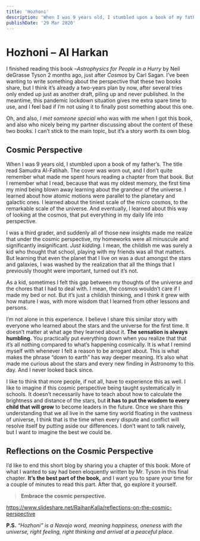 ```yaml
---
title: 'Hozhoni'
description: 'When I was 9 years old, I stumbled upon a book of my father’s. The title read Samudra Al-Fatihah. The cover was worn out, and I don’t quite remember what made me spent hours reading a chapter from that book. But I remember what I read, because that was my oldest memory, the first time my mind being blown away learning about the grandeur of the universe. '
publishDate: '29 Mar 2020'
---
```


# Hozhoni – Al Harkan
I finished reading this book –_Astrophysics for People in a Hurry_ by Neil deGrasse Tyson 2 months ago, just after _Cosmos_ by Carl Sagan. I’ve been wanting to write something about the perspective that these two books share, but I think it’s already a two-years plan by now, after several tries only ended up just as another draft, piling up and never published. In the meantime, this pandemic lockdown situation gives me extra spare time to use, and I feel bad if I’m not using it to finally post something about this one.

Oh, and also, _I met someone special_ who was with me when I got this book, and also who nicely being my partner discussing about the content of these two books. I can’t stick to the main topic, but it’s a story worth its own blog.

**Cosmic Perspective**
----------------------

When I was 9 years old, I stumbled upon a book of my father’s. The title read Samudra Al-Fatihah. The cover was worn out, and I don’t quite remember what made me spent hours reading a chapter from that book. But I remember what I read, because that was my oldest memory, the first time my mind being blown away learning about the grandeur of the universe. I learned about how atomic motions were parallel to the planetary and galactic ones. I learned about the tiniest scale of the micro cosmos, to the remarkable scale of the universe. And eventually, I learned about this way of looking at the cosmos, that put everything in my daily life into perspective.

I was a third grader, and suddenly all of those new insights made me realize that under the cosmic perspective, my homeworks were all minuscule and significantly insignificant. _Just kidding._ I mean, the childish me was surely a kid who thought that school, playing with my friends was all that matters. But learning that even the planet that I live on was a dust amongst the stars and galaxies, I was washed by the realization that all the things that I previously thought were important, turned out it’s not.

As a kid, sometimes I felt this gap between my thoughts of the universe and the chores that I had to deal with. I mean, the cosmos wouldn’t care if I made my bed or not. But it’s just a childish thinking, and I think it grew with how mature I was, with more wisdom that I learned from other lessons and persons.

I’m not alone in this experience. I believe I share this similar story with everyone who learned about the stars and the universe for the first time. It doesn’t matter at what age they learned about it. **The sensation is always humbling.** You practically put everything down when you realize that that it’s all nothing compared to what’s happening cosmically. It is what I remind myself with whenever I felt a reason to be arrogant about. This is what makes the phrase “down to earth” has way deeper meaning. It’s also what made me curious about the stars and every new finding in Astronomy to this day. And I never looked back since.

I like to think that more people, if not all, have to experience this as well. I like to imagine if this cosmic perspective being taught systematically in schools. It doesn’t necessarily have to teach about how to calculate the brightness and distance of the stars, but **it has to put the wisdom to every child that will grow** to become leaders in the future. Once we share this understanding that we all live in the same tiny world floating in the vastness of universe, I think that is the time when every dispute and conflict will resolve itself by putting aside our differences. I don’t want to talk naively, but I want to imagine the best we could be.

**Reflections on the Cosmic Perspective**
-----------------------------------------

I’d like to end this short blog by sharing you a chapter of this book. More of what I wanted to say had been eloquently written by Mr. Tyson in this final chapter. **It’s the best part of the book,** and I want you to spare your time for a couple of minutes to read this part. After that, go explore it yourself.

> **Embrace the cosmic perspective.**

https://www.slideshare.net/RaihanKalla/reflections-on-the-cosmic-perspective

**P.S.** _“Hozhoni” is a Navajo word, meaning happiness, oneness with the universe, right feeling, right thinking and arrival at a peaceful place._